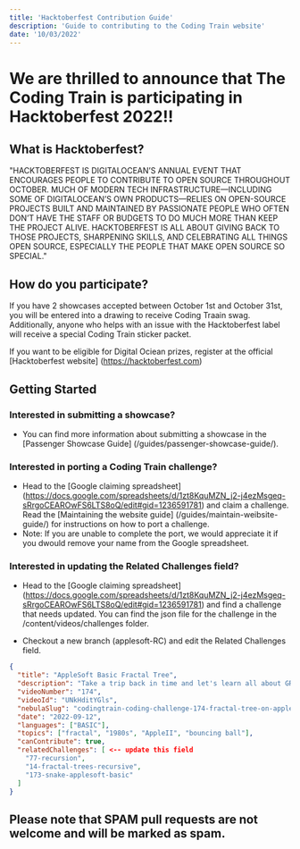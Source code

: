 ```yaml
---
title: 'Hacktoberfest Contribution Guide'
description: 'Guide to contributing to the Coding Train website'
date: '10/03/2022'
---
```


# We are thrilled to announce that The Coding Train is participating in Hacktoberfest 2022!!

##  What is Hacktoberfest?

 "HACKTOBERFEST IS DIGITALOCEAN’S ANNUAL EVENT THAT ENCOURAGES PEOPLE TO CONTRIBUTE TO OPEN SOURCE THROUGHOUT OCTOBER. MUCH OF MODERN TECH INFRASTRUCTURE—INCLUDING SOME OF DIGITALOCEAN’S OWN PRODUCTS—RELIES ON OPEN-SOURCE PROJECTS BUILT AND MAINTAINED BY PASSIONATE PEOPLE WHO OFTEN DON’T HAVE THE STAFF OR BUDGETS TO DO MUCH MORE THAN KEEP THE PROJECT ALIVE. HACKTOBERFEST IS ALL ABOUT GIVING BACK TO THOSE PROJECTS, SHARPENING SKILLS, AND CELEBRATING ALL THINGS OPEN SOURCE, ESPECIALLY THE PEOPLE THAT MAKE OPEN SOURCE SO SPECIAL."

## How do you participate?

 If you have 2 showcases accepted between October 1st and October 31st, you will be entered into a drawing to receive Coding Traain swag.  Additionally, anyone who helps with an issue with the Hacktoberfest label will receive a special Coding Train sticker packet.

 If you want to be eligible for Digital Ociean prizes, register at the official [Hacktoberfest website] (https://hacktoberfest.com)
 
## Getting Started

### Interested in submitting a showcase?

- You can find more information about submitting a showcase in the [Passenger Showcase Guide] (/guides/passenger-showcase-guide/).  

### Interested in porting a Coding Train challenge?

- Head to the [Google claiming spreadsheet] (https://docs.google.com/spreadsheets/d/1zt8KquMZN_j2-j4ezMsgeq-sRrgoCEAROwFS6LTS8oQ/edit#gid=1236591781) and claim a challenge.  Read the 
  [Maintaining the website guide] (/guides/maintain-weibsite-guide/) for instructions on how to port a challenge.  
- Note:  If you are unable to complete the port, we would appreciate it if you dwould remove your name from the Google spreadsheet.

### Interested in updating the Related Challenges field?

- Head to the [Google claiming spreadsheet] (https://docs.google.com/spreadsheets/d/1zt8KquMZN_j2-j4ezMsgeq-sRrgoCEAROwFS6LTS8oQ/edit#gid=1236591781) and find a challenge that needs updated. You can find the json file for the challenge in the /content/videos/challenges folder.

- Checkout a new branch (applesoft-RC) and edit the Related Challenges field.  

```json
{
  "title": "AppleSoft Basic Fractal Tree",
  "description": "Take a trip back in time and let's learn all about GR (graphics) and HGR (high resolution graphics) in AppleSoft BASIC on a restored Apple II+ computer! Can we render a fractal tree?",
  "videoNumber": "174",
  "videoId": "UNkHditYGls",
  "nebulaSlug": "codingtrain-coding-challenge-174-fractal-tree-on-apple-ii",
  "date": "2022-09-12",
  "languages": ["BASIC"],
  "topics": ["fractal", "1980s", "AppleII", "bouncing ball"],
  "canContribute": true,
  "relatedChallenges": [ <-- update this field
    "77-recursion",
    "14-fractal-trees-recursive",
    "173-snake-applesoft-basic"
  ]
}
```

## Please note that SPAM pull requests are not welcome and will be marked as spam.